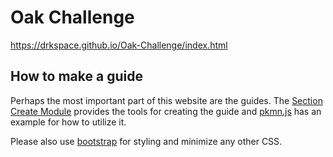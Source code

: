 # Oak Challenge
 
https://drkspace.github.io/Oak-Challenge/index.html

## How to make a guide
Perhaps the most important part of this website are the guides. The [Section Create Module](js/section-create.js) provides the tools for creating the guide and [pkmn.js](oak/emerald/living/pkmn.js) has an example for how to utilize it. 

Please also use [bootstrap](https://getbootstrap.com/) for styling and minimize any other CSS.